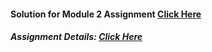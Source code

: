 #### Solution for Module 2 Assignment [Click Here](https://l1m05.github.io/Coursera-Web-Dev-Solutions/Peer_Assignments/Module-2/index.html)


##### Assignment Details: [Click Here](https://github.com/jhu-ep-coursera/fullstack-course4/blob/master/assignments/assignment2/Assignment-2.md)
